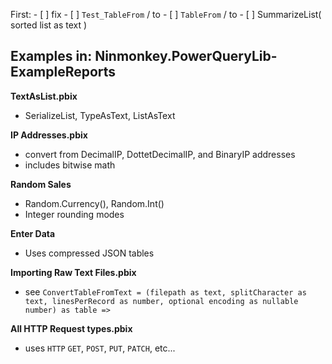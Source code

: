 First:
    - [ ] fix 
      - [ ] `Test_TableFrom` / to
      - [ ] `TableFrom` / to
    - [ ] SummarizeList( sorted list as text )
    


## Examples in: Ninmonkey.PowerQueryLib-ExampleReports

**TextAsList.pbix**

- SerializeList, TypeAsText, ListAsText

**IP Addresses.pbix**

- convert from DecimalIP, DottetDecimalIP, and BinaryIP addresses
- includes bitwise math

**Random Sales**

- Random.Currency(), Random.Int()
- Integer rounding modes

**Enter Data**

- Uses compressed JSON tables

**Importing Raw Text Files.pbix**

- see `ConvertTableFromText = (filepath as text, splitCharacter as text, linesPerRecord as number, optional encoding as nullable number) as table =>`

**All HTTP Request types.pbix**

- uses `HTTP` `GET`, `POST`, `PUT`, `PATCH`, etc...
